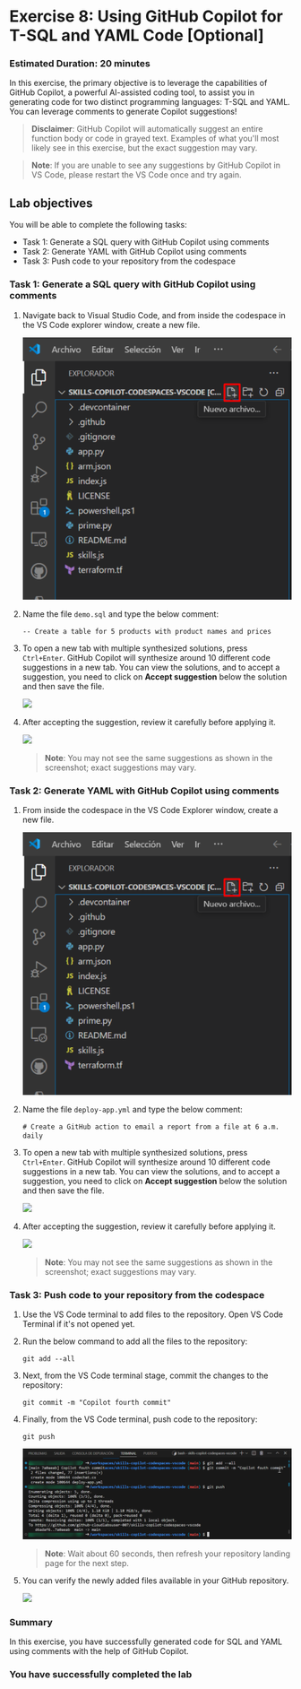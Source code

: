 # Exercise 8: Using GitHub Copilot for T-SQL and YAML Code [Optional]

### Estimated Duration: 20 minutes

In this exercise, the primary objective is to leverage the capabilities of GitHub Copilot, a powerful AI-assisted coding tool, to assist you in generating code for two distinct programming languages: T-SQL and YAML. You can leverage comments to generate Copilot suggestions!

>**Disclaimer**: GitHub Copilot will automatically suggest an entire function body or code in grayed text. Examples of what you'll most likely see in this exercise, but the exact suggestion may vary.

>**Note**: If you are unable to see any suggestions by GitHub Copilot in VS Code, please restart the VS Code once and try again. 

## Lab objectives

You will be able to complete the following tasks:

- Task 1: Generate a SQL query with GitHub Copilot using comments
- Task 2: Generate YAML with GitHub Copilot using comments
- Task 3: Push code to your repository from the codespace


### Task 1: Generate a SQL query with GitHub Copilot using comments

1. Navigate back to Visual Studio Code, and from inside the codespace in the VS Code explorer window, create a new file.

    ![](../media/chat-code-new.png)

1. Name the file `demo.sql` and type the below comment:

   ```
   -- Create a table for 5 products with product names and prices
   ```

1. To open a new tab with multiple synthesized solutions, press `Ctrl+Enter`. GitHub Copilot will synthesize around 10 different code suggestions in a new tab. You can view the solutions, and to accept a suggestion, you need to click on **Accept suggestion** below the solution and then save the file.

   ![](../media/ex7-t1-s3.png)

1. After accepting the suggestion, review it carefully before applying it.

   ![](../media/demo-sql-1.png)

   >**Note**: You may not see the same suggestions as shown in the screenshot; exact suggestions may vary.

### Task 2: Generate YAML with GitHub Copilot using comments
   
1. From inside the codespace in the VS Code Explorer window, create a new file.

    ![](../media/chat-code-new.png)

1. Name the file `deploy-app.yml` and type the below comment:

   ```
   # Create a GitHub action to email a report from a file at 6 a.m. daily
   ```

1. To open a new tab with multiple synthesized solutions, press `Ctrl+Enter`. GitHub Copilot will synthesize around 10 different code suggestions in a new tab. You can view the solutions, and to accept a suggestion, you need to click on **Accept suggestion** below the solution and then save the file.

   ![](../media/ex7-t2-s3.png)

1. After accepting the suggestion, review it carefully before applying it.

   ![](../media/demo-yaml-1.png)

   >**Note**: You may not see the same suggestions as shown in the screenshot; exact suggestions may vary.

### Task 3: Push code to your repository from the codespace

1. Use the VS Code terminal to add files to the repository. Open VS Code Terminal if it's not opened yet.

1. Run the below command to add all the files to the repository:
   
   ```
   git add --all
   ```

1. Next, from the VS Code terminal stage, commit the changes to the repository:

   ```
   git commit -m "Copilot fourth commit"
   ```

1. Finally, from the VS Code terminal, push code to the repository:

   ```
   git push
   ```

   ![](../media/ex-6-push.png)

   >**Note**: Wait about 60 seconds, then refresh your repository landing page for the next step.

1. You can verify the newly added files available in your GitHub repository.

   ![](../media/ex-6-github.png)

### Summary

In this exercise, you have successfully generated code for SQL and YAML using comments with the help of GitHub Copilot.

### You have successfully completed the lab
